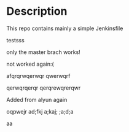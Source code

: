 # Description

This repo contains mainly a simple Jenkinsfile

testsss

only the master brach works!

not worked again:(

afqrqrwqerwqr
qwerwqrf

qerwqrqerqr
qerqrewqrerqwr

Added from alyun
again

oqpwejr
ad;fkj
a;kaj;
;a;d;a


aa
